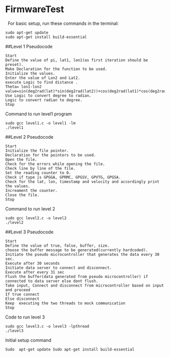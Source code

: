 
# FirmwareTest
 
For basic setup, run these commands in the terminal:
```
sudo apt-get update
sudo apt-get install build-essential
```

##Level 1
Pseudocode 
``` 
Start 
Define the value of pi, lat1, lon1(as first iteration should be preset).
Make Declaration for the function to be used.
Initialize the values.
Enter the value of Lon2 and Lat2.
execute Logic to find distance .
Theta= lon1-lon2
value=sin(deg2rad(lat)*sin(deg2rad(lat2))+cos(deg2rad(lat1)*cos(deg2rad(lat2))*cos(deg2rad(theta));
Use Logic to convert degree to radian.
Logic to convert radian to degree.
Stop
```
Command to run level1 program
```
sudo gcc level1.c -o level1 -lm
./level1
```
##Level 2
Pseudocode
```
Start
Initialize the file pointer.
Declaration for the pointers to be used.
Open the file.
Check for the errors while opening the file.
Check line by line of the file.
Set the reading counter to 0.
Check if type is GPGGA, GPRMC, GPGSV, GPVTG, GPGSA.
Check for the lat, lon, timestamp and velocity and accordingly print the values.
Increament the counter.
Close the file.
Stop
```
Command to run level 2 
```
sudo gcc level2.c -o level2
./level2 
```
##Level 3
Pseudocode
```
Start
Define the value of true, false, buffer, size.
choose the buffer message to be generated(currently hardcoded).
Initiate the pseudo microcontroller that generates the data every 30 sec.
Execute after 30 seconds
Initiate data server to connect and disconnect.
Execute after every 31 sec
Flush the buffer(data generated from pseudo microcontroller) if connected to data server else dont flush.
Take input, Connect and disconnect from microcontroller based on input and proceed
If true connect 
Else disconnect 
Keep  executing the two threads to mock communication
Stop
```
Code to run level 3
```
sudo gcc level3.c -o level3 -lpthread
./level3
```



Initial setup command
```
Sudo  apt-get update Sudo apt-get install build-essential
